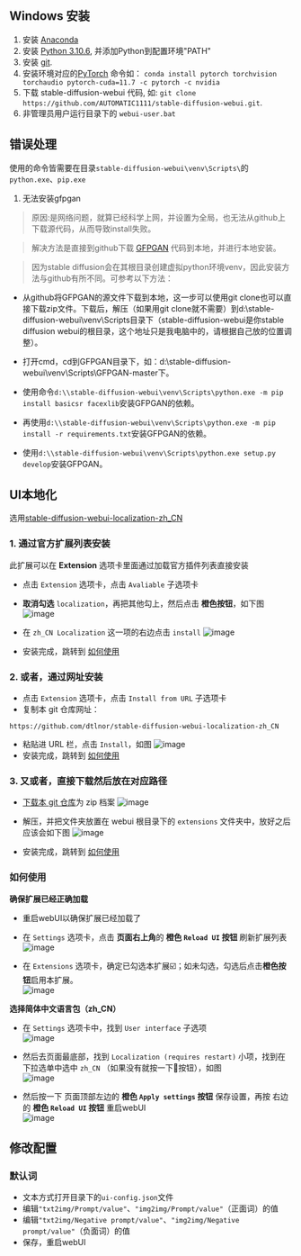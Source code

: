 ## Windows 安装
1. 安装 [Anaconda](https://www.anaconda.com/)
2. 安装 [Python 3.10.6](https://www.python.org/downloads/windows/), 并添加Python到配置环境"PATH"
3. 安装 [git](https://git-scm.com/download/win).
4. 安装环境对应的[PyTorch](https://pytorch.org/get-started/locally/) 命令如： ```conda install pytorch torchvision torchaudio pytorch-cuda=11.7 -c pytorch -c nvidia```
5. 下载 stable-diffusion-webui 代码, 如: `git clone https://github.com/AUTOMATIC1111/stable-diffusion-webui.git`.
6. 非管理员用户运行目录下的 `webui-user.bat`

## 错误处理
使用的命令皆需要在目录```stable-diffusion-webui\venv\Scripts\```的```python.exe```、```pip.exe```
1. 无法安装gfpgan
> 原因:是网络问题，就算已经科学上网，并设置为全局，也无法从github上下载源代码，从而导致install失败。

> 解决方法是直接到github下载 [GFPGAN](https://github.com/TencentARC/GFPGAN.git) 代码到本地，并进行本地安装。

> 因为stable diffusion会在其根目录创建虚拟python环境venv，因此安装方法与github有所不同。可参考以下方法：
- 从github将GFPGAN的源文件下载到本地，这一步可以使用git clone也可以直接下载zip文件。下载后，解压（如果用git clone就不需要）到d:\\stable-diffusion-webui\venv\Scripts目录下（stable-diffusion-webui是你stable diffusion webui的根目录，这个地址只是我电脑中的，请根据自己放的位置调整）。

- 打开cmd，cd到GFPGAN目录下，如：d:\\stable-diffusion-webui\venv\Scripts\GFPGAN-master下。

- 使用命令```d:\\stable-diffusion-webui\venv\Scripts\python.exe -m pip install basicsr facexlib```安装GFPGAN的依赖。

- 再使用```d:\\stable-diffusion-webui\venv\Scripts\python.exe -m pip install -r requirements.txt```安装GFPGAN的依赖。

- 使用```d:\\stable-diffusion-webui\venv\Scripts\python.exe setup.py develop```安装GFPGAN。


## UI本地化
选用[stable-diffusion-webui-localization-zh_CN](https://github.com/dtlnor/stable-diffusion-webui-localization-zh_CN.git)

### 1. 通过官方扩展列表安装
  此扩展可以在 **Extension** 选项卡里面通过加载官方插件列表直接安装
  - 点击 `Extension` 选项卡，点击 `Avaliable` 子选项卡
  - **取消勾选** `localization`，再把其他勾上，然后点击 **橙色按钮**，如下图
  ![image](https://user-images.githubusercontent.com/21131439/220507253-65b91219-05ac-4932-a129-0fcd1e55ffaa.png)

  - 在 `zh_CN Localization` 这一项的右边点击 `install`
  ![image](https://user-images.githubusercontent.com/21131439/220507520-77eab48a-272b-4a06-a38a-ca721181092f.png)
  - 安装完成，跳转到 [如何使用](#如何使用)

  ### 2. 或者，通过网址安装
  - 点击 `Extension` 选项卡，点击 `Install from URL` 子选项卡
  - 复制本 git 仓库网址：
  ```
  https://github.com/dtlnor/stable-diffusion-webui-localization-zh_CN
  ```
  - 粘贴进 URL 栏，点击 `Install`，如图
  ![image](https://user-images.githubusercontent.com/60730393/202898107-e207d645-e446-456c-8a5b-6dd400eba480.png)  
  - 安装完成，跳转到 [如何使用](#如何使用)

  ### 3. 又或者，直接下载然后放在对应路径
  - [下载本 git 仓库](https://codeload.github.com/dtlnor/stable-diffusion-webui-localization-zh_CN/zip/refs/heads/main)为 zip 档案
  ![image](https://user-images.githubusercontent.com/60730393/202898203-8f4265ff-efc1-4cb4-887a-86af291c000e.png)  

  - 解压，并把文件夹放置在 webui 根目录下的 `extensions` 文件夹中，放好之后应该会如下图
  ![image](https://user-images.githubusercontent.com/60730393/202898631-e4f6b3e2-b1d2-4258-b003-3142597fff3b.png)  
  - 安装完成，跳转到 [如何使用](#如何使用)



### 如何使用
  
  **确保扩展已经正确加载**  
  
  - 重启webUI以确保扩展已经加载了  
  
  - 在 `Settings` 选项卡，点击 **页面右上角**的 **橙色 `Reload UI` 按钮** 刷新扩展列表  
    ![image](https://user-images.githubusercontent.com/21131439/220509147-89b29802-2f9f-4db2-a21d-2dc99afa2d96.png)  

  - 在 `Extensions` 选项卡，确定已勾选本扩展☑️；如未勾选，勾选后点击**橙色按钮**启用本扩展。  
    ![image](https://user-images.githubusercontent.com/21131439/220509469-5c2af595-aece-4405-88f4-eb0638f8f22a.png)  

  **选择简体中文语言包（zh_CN）**  
  
  - 在 `Settings` 选项卡中，找到 `User interface` 子选项  
    ![image](https://user-images.githubusercontent.com/21131439/220509760-b8680fcd-9673-47e3-ba47-2ae0baf41d51.png)  
  
  - 然后去页面最底部，找到 `Localization (requires restart)` 小项，找到在下拉选单中选中 `zh_CN` （如果没有就按一下🔄按钮），如图  
  ![image](https://user-images.githubusercontent.com/21131439/220510690-4445c0bc-b70b-4943-b69c-270faa7cffc1.png)  

  - 然后按一下 页面顶部左边的 **橙色 `Apply settings` 按钮** 保存设置，再按 右边的 **橙色 `Reload UI` 按钮** 重启webUI  
  ![image](https://user-images.githubusercontent.com/21131439/220510486-90a1cf87-345b-48a7-8286-26dc02c0634e.png)  
  
  ## 修改配置
  ### 默认词
  - 文本方式打开目录下的```ui-config.json```文件
  - 编辑```"txt2img/Prompt/value"```、```"img2img/Prompt/value"```（正面词）的值
  - 编辑```"txt2img/Negative prompt/value"```、```"img2img/Negative prompt/value"```（负面词）的值
  - 保存，重启webUI  
  
  
